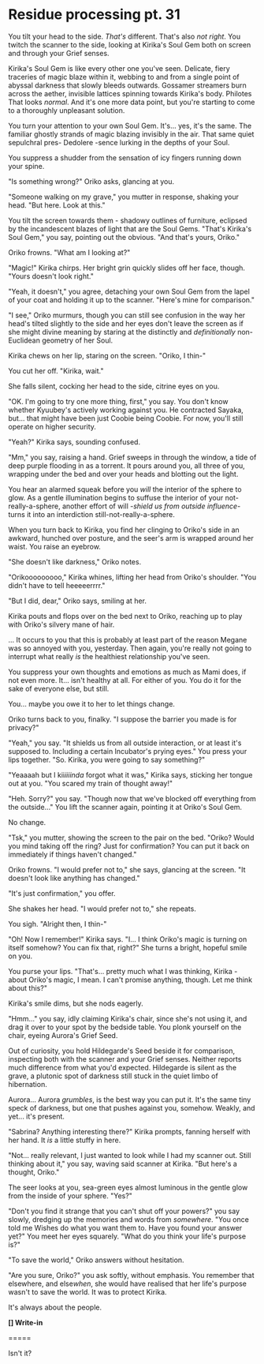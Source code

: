 # Residue processing pt. 31

You tilt your head to the side. *That's* different. That's also *not right*. You twitch the scanner to the side, looking at Kirika's Soul Gem both on screen and through your Grief senses.

Kirika's Soul Gem is like every other one you've seen. Delicate, fiery traceries of magic blaze within it, webbing to and from a single point of abyssal darkness that slowly bleeds outwards. Gossamer streamers burn across the aether, invisible lattices spinning towards Kirika's body.
Philotes
That looks *normal*. And it's one more data point, but you're starting to come to a thoroughly unpleasant solution.

You turn your attention to your own Soul Gem. It's... yes, it's the same. The familiar ghostly strands of magic blazing invisibly in the air. That same quiet sepulchral pres-
Dedolere
-sence lurking in the depths of your Soul.

You suppress a shudder from the sensation of icy fingers running down your spine.

"Is something wrong?" Oriko asks, glancing at you.

"Someone walking on my grave," you mutter in response, shaking your head. "But here. Look at this."

You tilt the screen towards them - shadowy outlines of furniture, eclipsed by the incandescent blazes of light that are the Soul Gems. "That's Kirika's Soul Gem," you say, pointing out the obvious. "And that's yours, Oriko."

Oriko frowns. "What am I looking at?"

"Magic!" Kirika chirps. Her bright grin quickly slides off her face, though. "Yours doesn't look right."

"Yeah, it doesn't," you agree, detaching your own Soul Gem from the lapel of your coat and holding it up to the scanner. "Here's mine for comparison."

"I see," Oriko murmurs, though you can still see confusion in the way her head's tilted slightly to the side and her eyes don't leave the screen as if she might divine meaning by staring at the distinctly and *definitionally* non-Euclidean geometry of her Soul.

Kirika chews on her lip, staring on the screen. "Oriko, I thin-"

You cut her off. "Kirika, wait."

She falls silent, cocking her head to the side, citrine eyes on you.

"OK. I'm going to try one more thing, first," you say. You don't know whether Kyuubey's actively working against you. He contracted Sayaka, but... that might have been just Coobie being Coobie. For now, you'll still operate on higher security.

"Yeah?" Kirika says, sounding confused.

"Mm," you say, raising a hand. Grief sweeps in through the window, a tide of deep purple flooding in as a torrent. It pours around you, all three of you, wrapping under the bed and over your heads and blotting out the light.

You hear an alarmed squeak before you *will* the interior of the sphere to glow. As a gentle illumination begins to suffuse the interior of your not-really-a-sphere, another effort of will -*shield us from outside influence*- turns it into an interdiction still-not-really-a-sphere.

When you turn back to Kirika, you find her clinging to Oriko's side in an awkward, hunched over posture, and the seer's arm is wrapped around her waist. You raise an eyebrow.

"She doesn't like darkness," Oriko notes.

"Orikooooooooo," Kirika whines, lifting her head from Oriko's shoulder. "You didn't have to tell heeeeerrrr."

"But I did, dear," Oriko says, smiling at her.

Kirika pouts and flops over on the bed next to Oriko, reaching up to play with Oriko's silvery mane of hair.

... It occurs to you that this is probably at least part of the reason Megane was so annoyed with you, yesterday. Then again, you're really not going to interrupt what really *is* the healthiest relationship you've seen.

You suppress your own thoughts and emotions as much as Mami does, if not even more. It... isn't healthy at all. For either of you. You do it for the sake of everyone else, but still.

You... maybe you owe it to her to let things change.

Oriko turns back to you, finalky. "I suppose the barrier you made is for privacy?"

"Yeah," you say. "It shields us from all outside interaction, or at least it's supposed to. Including a certain Incubator's prying eyes." You press your lips together. "So. Kirika, you were going to say something?"

"Yeaaaah but I kii*iiiinda* forgot what it was," Kirika says, sticking her tongue out at you. "You scared my train of thought away!"

"Heh. Sorry?" you say. "Though now that we've blocked off everything from the outside..." You lift the scanner again, pointing it at Oriko's Soul Gem.

No change.

"Tsk," you mutter, showing the screen to the pair on the bed. "Oriko? Would you mind taking off the ring? Just for confirmation? You can put it back on immediately if things haven't changed."

Oriko frowns. "I would prefer not to," she says, glancing at the screen. "It doesn't look like anything has changed."

"It's just confirmation," you offer.

She shakes her head. "I would prefer not to," she repeats.

You sigh. "Alright then, I thin-"

"Oh! Now I remember!" Kirika says. "I... I think Oriko's magic is turning on itself somehow? You can fix that, right?" She turns a bright, hopeful smile on you.

You purse your lips. "That's... pretty much what I was thinking, Kirika - about Oriko's magic, I mean. I can't promise anything, though. Let me think about this?"

Kirika's smile dims, but she nods eagerly.

"Hmm..." you say, idly claiming Kirika's chair, since she's not using it, and drag it over to your spot by the bedside table. You plonk yourself on the chair, eyeing Aurora's Grief Seed.

Out of curiosity, you hold Hildegarde's Seed beside it for comparison, inspecting both with the scanner and your Grief senses. Neither reports much difference from what you'd expected. Hildegarde is silent as the grave, a plutonic spot of darkness still stuck in the quiet limbo of hibernation.

Aurora... Aurora *grumbles*, is the best way you can put it. It's the same tiny speck of darkness, but one that pushes against you, somehow. Weakly, and yet... it's present.

"Sabrina? Anything interesting there?" Kirika prompts, fanning herself with her hand. It *is* a little stuffy in here.

"Not... really relevant, I just wanted to look while I had my scanner out. Still thinking about it," you say, waving said scanner at Kirika. "But here's a thought, Oriko."

The seer looks at you, sea-green eyes almost luminous in the gentle glow from the inside of your sphere. "Yes?"

"Don't you find it strange that you can't shut off your powers?" you say slowly, dredging up the memories and words from *somewhere*. "You once told me Wishes do what you want them to. Have you found your answer yet?" You meet her eyes squarely. "What do you think your life's purpose is?"

"To save the world," Oriko answers without hesitation.

"Are you sure, Oriko?" you ask softly, without emphasis. You remember that elsewhere, and else*when*, she would have realised that her life's purpose wasn't to save the world. It was to protect Kirika.

It's always about the people.

**\[] Write-in**

\=====​

Isn't it?

